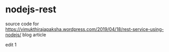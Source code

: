 # nodejs-rest
source code for https://vimukthirajapaksha.wordpress.com/2019/04/18/rest-service-using-nodejs/ blog article

edit 1
